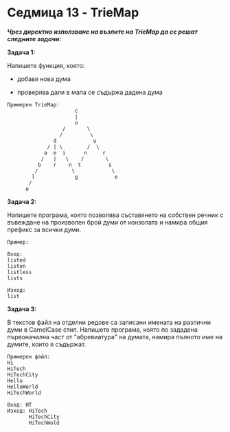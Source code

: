 # Седмица 13 - TrieMap

***Чрез директно използване на възлите на TrieMap да се решат следните задачи:***

**Задача 1:**

Напишете функция, която:

- добавя нова дума

- проверява дали в мапа се съдържа дадена дума

```
Примерен TrieMap:
                      c
                      |
                      o
                  /       \
                 /         \
               d            u
             / | \        /  \
            a  e  i      n     r
           /   |   \    /       \
          b    r    n  t         s 
         /           \            \
        l             g            e
       /
      e
```

**Задача 2:**

Напишете програма, която позволява съставянето на собствен речник с въвеждане на произволен брой думи от конзолата и намира общия префикс за всички думи.

```
Пример:

Вход:
listed
listen
listless
lists

Изход:
list
```

**Задача 3:**

В текстов файл на отделни редове са записани имената на различни думи в CamelCase стил. Напишете програма, която по зададена първоначална част от "абревиатура" на думата, намира пълното име на думите, които я съдържат.

```
Примерен файл:
Hi
HiTech
HiTechCity
Hello
HelloWorld
HiTechWorld

Вход: HT
Изход: HiTech
       HiTechCity
       HiTechWold
```

